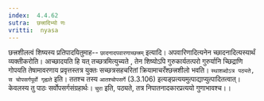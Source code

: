 ```yaml
---
index:  4.4.62
sutra:  छत्त्रादिभ्यो णः
vritti:  nyasa
---
```


छत्त्रशीलत्वं शिष्यस्य प्रतिपादयितुमाह-- `छादनादपवारणाच्छत्त्रम्` इत्यादि। अपवारिणादित्यनेन च्छादनादित्यस्यार्थं व्यक्तीकरोति। आच्छादयति हि यत् तच्छत्रमित्युच्यते , तेन शिष्योऽपि गुरुकार्यतत्परो गुरुर्यानि च्छिद्राणि गोपयति तेषामावरणाय प्रवृत्तस्तत्र युक्तः सच्छत्रसहचरितां क्रियामाचरँश्छत्त्रशीलो भवति।
`स्थाशब्दोऽत्र पठ्यते, स चोपसर्गपूर्वो गृह्यते` इति। ततश्च तस्य `आतश्चोपसर्गे` (3.3.106) इत्यङ्प्रत्ययमुत्पाद्याप्युत्पादितत्वात्। केवलस्य तु पाठः सर्वोपसर्गसंग्रहार्थः।
`चुरा` इति, पठ्यते, तत्र निपातनादकारप्रत्ययो गुणाभावश्च।।

